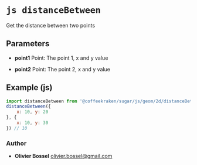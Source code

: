 


<!-- @namespace    sugar.js.geom.2d -->
<!-- @name    distanceBetween -->

# ```js distanceBetween ```


Get the distance between two points

## Parameters

- **point1**  Point: The point 1, x and y value

- **point2**  Point: The point 2, x and y value



## Example (js)

```js
import distanceBetween from '@coffeekraken/sugar/js/geom/2d/distanceBetween'
distanceBetween({
	x: 10, y: 20
}, {
	x: 10, y: 30
}) // 10
```


### Author
- **Olivier Bossel** <a href="mailto:olivier.bossel@gmail.com">olivier.bossel@gmail.com</a> 



